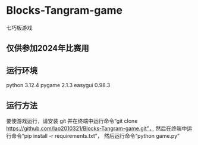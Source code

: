 # Blocks-Tangram-game
七巧板游戏
## 仅供参加2024年比赛用
## 运行环境
python 3.12.4
pygame 2.1.3
easygui 0.98.3
## 运行方法
要使游戏运行，请安装 git 并在终端中运行命令“git clone https://github.com/lao2010321/Blocks-Tangram-game.git”，
然后在终端中运行命令“pip install -r requirements.txt”，
然后运行命令“python game.py”
